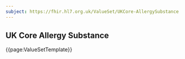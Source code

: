 ```yaml
---
subject: https://fhir.hl7.org.uk/ValueSet/UKCore-AllergySubstance
---
```

## UK Core Allergy Substance

{{page:ValueSetTemplate}}